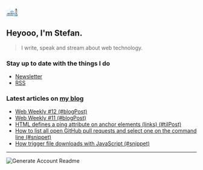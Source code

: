<img alt width="30" height="30" src="https://raw.githubusercontent.com/stefanjudis/stefanjudis/main/screenshot.png">

## Heyooo, I'm Stefan.

> I write, speak and stream about web technology.

### Stay up to date with the things I do

- [Newsletter](https://www.stefanjudis.com/newsletter/)
- [RSS](https://www.stefanjudis.com/feeds/)

### Latest articles on [my blog](https://www.stefanjudis.com)

<!-- BLOG-POST-LIST:START -->
- [Web Weekly #12 (#blogPost)](https://www.stefanjudis.com/blog/web-weekly-12/)
- [Web Weekly #11 (#blogPost)](https://www.stefanjudis.com/blog/web-weekly-11/)
- [HTML defines a ping attribute on anchor elements (links) (#tilPost)](https://www.stefanjudis.com/today-i-learned/html-defines-a-ping-attribute-on-anchor-elements-links/)
- [How to list all open GitHub pull requests and select one on the command line (#snippet)](https://www.stefanjudis.com/snippets/how-to-list-all-open-github-pull-requests-and-select-one-on-the-command-line/)
- [How trigger file downloads with JavaScript (#snippet)](https://www.stefanjudis.com/snippets/how-trigger-file-downloads-with-javascript/)
<!-- BLOG-POST-LIST:END -->

---

![Generate Account Readme](https://github.com/stefanjudis/stefanjudis/workflows/Generate%20Account%20Readme/badge.svg)
